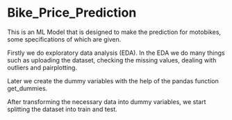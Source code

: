 # Bike_Price_Prediction
This is an ML Model that is designed to make the prediction for motobikes, some specifications of which are given.

Firstly we do exploratory data analysis (EDA). In the EDA we do many things such as uploading the dataset, checking the missing values, dealing with outliers and pairplotting.

Later we create the dummy variables with the help of the pandas function get_dummies.

After transforming the necessary data into dummy variables, we start splitting the dataset into train and test.

